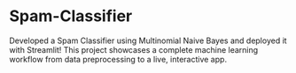 # Spam-Classifier
Developed a Spam Classifier using Multinomial Naive Bayes and deployed it with Streamlit! This project showcases a complete machine learning workflow from data preprocessing to a live, interactive app.
